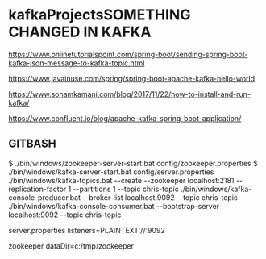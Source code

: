 # kafkaProjectsSOMETHING CHANGED IN KAFKA
https://www.onlinetutorialspoint.com/spring-boot/sending-spring-boot-kafka-json-message-to-kafka-topic.html

https://www.javainuse.com/spring/spring-boot-apache-kafka-hello-world

https://www.sohamkamani.com/blog/2017/11/22/how-to-install-and-run-kafka/

https://www.confluent.io/blog/apache-kafka-spring-boot-application/


GITBASH
--------------------------------
$ ./bin/windows/zookeeper-server-start.bat config/zookeeper.properties
$ ./bin/windows/kafka-server-start.bat config/server.properties
./bin/windows/kafka-topics.bat --create --zookeeper localhost:2181 --replication-factor 1 --partitions 1 --topic chris-topic
./bin/windows/kafka-console-producer.bat --broker-list localhost:9092 --topic chris-topic
./bin/windows/kafka-console-consumer.bat --bootstrap-server localhost:9092 --topic chris-topic

server.properties
listeners=PLAINTEXT://:9092

zookeeper
dataDir=c:/tmp/zookeeper
